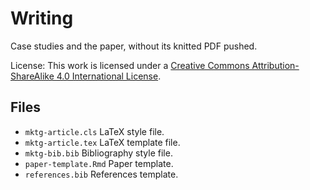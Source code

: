 Writing
================

Case studies and the paper, without its knitted PDF pushed.

License: This work is licensed under a [Creative Commons
Attribution-ShareAlike 4.0 International
License](https://creativecommons.org/licenses/by-sa/4.0/).

## Files

  - `mktg-article.cls` LaTeX style file.
  - `mktg-article.tex` LaTeX template file.
  - `mktg-bib.bib` Bibliography style file.
  - `paper-template.Rmd` Paper template.
  - `references.bib` References template.
